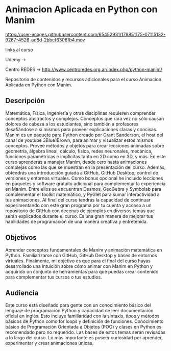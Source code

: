 # Animacion Aplicada en Python con Manim


https://user-images.githubusercontent.com/65452931/179851175-07115132-9267-4526-ad8d-2bbef6306fb4.mov


links al curso

Udemy -> 

Centro REDES -> http://www.centroredes.org.ar/index.php/python-manim/

Repositorio de contenidos y recursos adicionales para el curso Animacion Aplicada en Python con Manim.

## **Descripción** 

Matemática, Física, Ingeniería y otras disciplinas requieren comprender conceptos abstractos y complejos. Conceptos que rara vez no sólo causan dolores de cabeza a los estudiantes, sino también a profesores desafiándose a sí mismos para proveer explicaciones claras y concisas. Manim es un paquete para Python creado por Grant Sanderson, el host del canal de youtube 3Blue1Brown, para animar y visualizar estos mismos conceptos. Provee métodos y objetos para crear lecciones animadas sobre geometría, álgebra lineal, cálculo, física, redes neuronales, mecánica, funciones paramétricas e implícitas tanto en 2D como en 3D, y más. En este curso aprenderás a manejar Manim, desde cero hasta animaciones complejas como las que se muestran en la presentación del curso. Además, obtendrás una introducción guiada a GitHub, GitHub Desktop, control de versiones y entornos virtuales. Como bonus opcional he incluído lecciones en paquetes y software gratuito adicional para complementar la experiencia en Manim. Entre ellos se encuentran Desmos, GeoGebra y Symbolab para complementar el toolkit matemático, y PyGlet para sumar interactividad a tus animaciones. Al final del curso tendrás la capacidad de continuar experimentando con este gran programa por tu cuenta y acceso a un repositorio de GitHub con decenas de ejemplos en diversos temas que serán explicados durante el curso. Es una gran manera de mejorar tus habilidades de programación de una manera creativa y entretenida.

## **Objetivos** 

Aprender conceptos fundamentales de Manim y animación matemática en Python. Familiarizarse con GitHub, GitHub Desktop y bases de entornos virtuales. Finalmente, mi objetivo es que para el final del curso hayas desarrollado una intuición sobre cómo animar con Manim en Python y adquirido un conjunto de herramientas para que puedas crear contenido para complementar tus cursos o tus estudios.


## **Audiencia** 

Este curso está diseñado para gente con un conocimiento básico del lenguaje de programación Python y capacidad de leer documentación oficial en inglés. Esto incluye familiaridad con la sintaxis, tipos y métodos básicos de Python como for loops y definición de funciones. Conocimiento básico de Programación Orientada a Objetos (POO)  y clases en Python es recomendado pero no requerido. Las bases de estos temas serán revisadas a lo largo del curso. Lo más importante es poseer curiosidad por aprender, experimentar y crear animaciones únicas.
